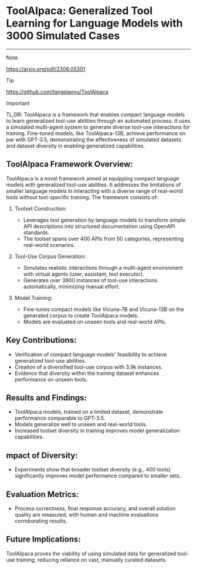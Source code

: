 # ToolAlpaca: Generalized Tool Learning for Language Models with 3000 Simulated Cases

---

> [!NOTE]
> https://arxiv.org/pdf/2306.05301

> [!TIP]
> https://github.com/tangqiaoyu/ToolAlpaca

> [!IMPORTANT]
> TL;DR: ToolAlpaca is a framework that enables compact language models to learn generalized tool-use abilities through an automated process. It uses a simulated multi-agent system to generate diverse tool-use interactions for training. Fine-tuned models, like ToolAlpaca-13B, achieve performance on par with GPT-3.5, demonstrating the effectiveness of simulated datasets and dataset diversity in enabling generalized capabilities.

## ToolAlpaca Framework Overview:
ToolAlpaca is a novel framework aimed at equipping compact language models with generalized tool-use abilities. It addresses the limitations of smaller language models in interacting with a diverse range of real-world tools without tool-specific training. The framework consists of:

1. Toolset Construction:
   - Leverages text generation by language models to transform simple API descriptions into structured documentation using OpenAPI standards.
   - The toolset spans over 400 APIs from 50 categories, representing real-world scenarios.

2. Tool-Use Corpus Generation:
   - Simulates realistic interactions through a multi-agent environment with virtual agents (user, assistant, tool executor).
   - Generates over 3900 instances of tool-use interactions automatically, minimizing manual effort.

3. Model Training:
   - Fine-tunes compact models like Vicuna-7B and Vicuna-13B on the generated corpus to create ToolAlpaca models.
   - Models are evaluated on unseen tools and real-world APIs.

## Key Contributions:
- Verification of compact language models' feasibility to achieve generalized tool-use abilities.
- Creation of a diversified tool-use corpus with 3.9k instances.
- Evidence that diversity within the training dataset enhances performance on unseen tools.

## Results and Findings:
- ToolAlpaca models, trained on a limited dataset, demonstrate performance comparable to GPT-3.5.
- Models generalize well to unseen and real-world tools.
- Increased toolset diversity in training improves model generalization capabilities.

## mpact of Diversity:
- Experiments show that broader toolset diversity (e.g., 400 tools) significantly improves model performance compared to smaller sets.

## Evaluation Metrics:
- Process correctness, final response accuracy, and overall solution quality are measured, with human and machine evaluations corroborating results.

## Future Implications:
ToolAlpaca proves the viability of using simulated data for generalized tool-use training, reducing reliance on vast, manually curated datasets.
